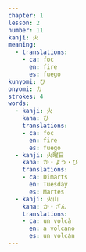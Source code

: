 ```yaml
---
chapter: 1
lesson: 2
number: 11
kanji: 火
meaning:
  - translations:
    - ca: foc
      en: fire
      es: fuego
kunyomi: ひ
onyomi: カ
strokes: 4
words:
  - kanji: 火
    kana: ひ
    translations:
    - ca: foc
      en: fire
      es: fuego
  - kanji: 火曜日
    kana: か・よう・び
    translations:
    - ca: Dimarts
      en: Tuesday
      es: Martes
  - kanji: 火山
    kana: か・ざん
    translations:
    - ca: un volcà
      en: a volcano
      es: un volcán
---
```

